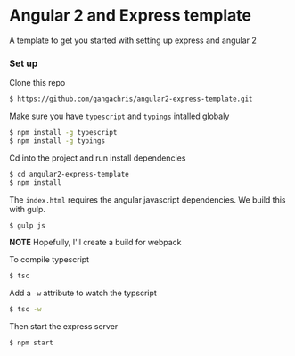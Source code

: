 # Angular 2 and Express template
A template to get you started with setting up express and angular 2

### Set up
Clone this repo
```bash
$ https://github.com/gangachris/angular2-express-template.git
```

Make sure you have `typescript` and `typings` intalled globaly
```bash
$ npm install -g typescript
$ npm install -g typings
```

Cd into the project and run install dependencies
```bash
$ cd angular2-express-template
$ npm install
```

The `index.html` requires the angular javascript dependencies. We build this with gulp.
```bash
$ gulp js
```

**NOTE** Hopefully, I'll create a build for webpack

To compile typescript
```bash
$ tsc
```

Add a `-w` attribute to watch the typscript
```bash
$ tsc -w
```

Then start the express server
```bash
$ npm start
```
